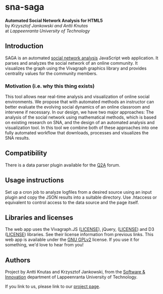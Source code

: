 sna-saga
========

**Automated Social Network Analysis for HTML5**  
by _Krzysztof Jankowski and Antti Knutas_  
at _Lappeenranta University of Technology_

## Introduction
SAGA is an automated [social network analysis](http://en.wikipedia.org/wiki/Social_network_analysis) JavaScript web application. It parses and analyzes the social network of an online community. It visualizes the graph using the Vivagraph graphics library and provides centrality values for the community members.

### Motivation (i.e. why this thing exists)
This tool allows near real-time analysis and visualization of online social environments. We propose that with automated methods an instructor can better evaluate the evolving social dynamics of an online classroom and intervene if necessary. In our design, we have two major approaches: The analysis of the social network using mathematical methods, which is based on existing research on SNA, and the design of an automated analysis and visualization tool. In this tool we combine both of these approaches into one fully automated workflow that downloads, processes and visualizes the SNA results.

## Compatibility
There is a data parser plugin available for the [Q2A](http://www.question2answer.org/) forum.

## Usage instructions
Set up a cron job to analyze logfiles from a desired source using an input plugin and copy the JSON results into a suitable directory. Use .htaccess or equivalent to control access to the data source and the page itself.

## Libraries and licenses
The web app uses the Vivagraph.JS ([LICENSE](https://raw.githubusercontent.com/anvaka/VivaGraphJS/master/LICENSE)), jQuery, ([LICENSE](https://jquery.org/license/)) and D3 ([LICENSE](https://raw.githubusercontent.com/mbostock/d3/master/LICENSE)) libraries. See their license information from previous links. This web app is available under the [GNU GPLv2](http://www.gnu.org/licenses/gpl-2.0.html) license. If you use it for something, we'd love to hear from you!

## Authors
Project by Antti Knutas and Krzysztof Jankowski, from the [Software & Innovation](http://www.lut.fi/web/en/school-of-business-and-management/research/innovation-and-software) department of Lappeenranta University of Technology.

If you link to us, please link to our [project page](http://aknutas.github.io/sna-saga/).
